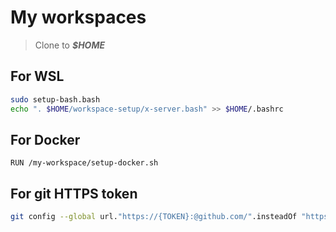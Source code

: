 # My workspaces

> Clone to ***$HOME*** 

## For WSL
```bash
sudo setup-bash.bash
echo ". $HOME/workspace-setup/x-server.bash" >> $HOME/.bashrc
```

## For Docker
```docker
RUN /my-workspace/setup-docker.sh
```

## For git HTTPS token
```bash
git config --global url."https://{TOKEN}:@github.com/".insteadOf "https://github.com/"
```
